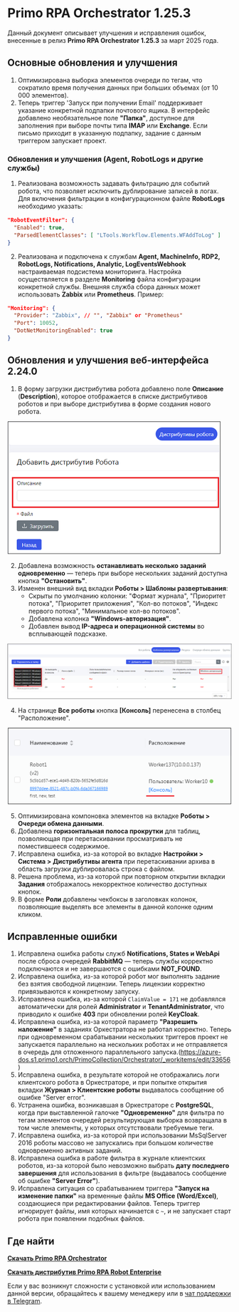 # Primo RPA Orchestrator 1.25.3

Данный документ описывает улучшения и исправления ошибок, внесенные в релиз **Primo RPA Orchestrator 1.25.3** за март 2025 года.

## Основные обновления и улучшения

1. Оптимизирована выборка элементов очереди по тегам, что сократило время получения данных при больших объемах (от 10 000 элементов).
2. Теперь триггер 'Запуск при получении Email' поддерживает указание конкретной подпапки почтового ящика. В интерфейс добавлено необязательное поле **"Папка"**, доступное для заполнения при выборе почты типа **IMAP** или **Exchange**. Если письмо приходит в указанную подпапку, задание с данным триггером запускает проект.



### Обновления и улучшения (Agent, RobotLogs и другие службы)

1. Реализована возможность задавать фильтрацию для событий робота, что позволяет исключить дублирование записей в логах. Для включения фильтрации в конфигурационном файле **RobotLogs** необходимо указать:
```json
"RobotEventFilter": {
  "Enabled": true,
  "ParsedElementClasses": [ "LTools.Workflow.Elements.WFAddToLog" ]
}
```
2. Реализована и подключена к службам **Agent, MachineInfo, RDP2, RobotLogs, Notifications, Analytic, LogEventsWebhook** настраиваемая подсистема мониторинга. Настройка осуществляется в разделе **Monitoring** файла конфигурации конкретной службы. Внешняя служба сбора данных может использовать **Zabbix** или **Prometheus**. Пример:
```json
"Monitoring": {
  "Provider": "Zabbix", // "", "Zabbix" or "Prometheus"
  "Port": 10052,
  "DotNetMonitoringEnabled": true
}
```



## Обновления и улучшения веб-интерфейса 2.24.0

1. В форму загрузки дистрибутива робота добавлено поле **Описание** (**Description**), которое отображается в списке дистрибутивов роботов и при выборе дистрибутива в форме создания нового робота.

![Описание](../../.gitbook/assets1/orchestrator/Robot-Distribution.PNG)

2. Добавлена возможность **останавливать несколько заданий одновременно** — теперь при выборе нескольких заданий доступна кнопка **"Остановить"**.
3. Изменен внешний вид вкладки **Роботы > Шаблоны развертывания**:
   - Скрыты по умолчанию колонки: "Формат журнала", "Приоритет потока", "Приоритет приложения", "Кол-во потоков", "Индекс первого потока", "Минимальное кол-во потоков".
   - Добавлена колонка **"Windows-авторизация"**.
   - Добавлен вывод **IP-адреса и операционной системы** во всплывающей подсказке.
   
 ![Шаблоны развертывания](../../.gitbook/assets1/orchestrator/Robot-Deployment-Templates.png)  
 
4. На странице **Все роботы** кнопка **[Консоль]** перенесена в столбец "Расположение".

![](../../.gitbook/assets1/orchestrator/Console-NewLocation.PNG)

5. Оптимизирована компоновка элементов на вкладке **Роботы > Очереди обмена данными**.
6. Добавлена **горизонтальная полоса прокрутки** для таблиц, позволяющая при перетаскивании просматривать не поместившееся содержимое.
7. Исправлена ошибка, из-за которой во вкладке **Настройки > Система > Дистрибутивы агента** при перетаскивании архива в область загрузки дублировалась строка с файлом.
8. Решена проблема, из-за которой при повторном открытии вкладки **Задания** отображалось некорректное количество доступных кнопок.
9. В форме **Роли** добавлены чекбоксы в заголовках колонок, позволяющие выделять все элементы в данной колонке одним кликом.


## Исправленные ошибки

1. Исправлена ошибка работы служб **Notifications, States и WebApi** после сброса очередей **RabbitMQ** — теперь службы корректно подключаются и не завершаются с ошибками **NOT_FOUND**.
2. Исправлена ошибка, из-за которой робот мог выполнять задание без взятия свободной лицензии. Теперь лицензии корректно привязываются к конкретному запуску.
3. Исправлена ошибка, из-за которой `ClaimValue = 171` не добавлялся автоматически для ролей **Administrator** и **TenantAdministrator**, что приводило к ошибке **403** при обновлении ролей **KeyCloak**.
4. Исправлена ошибка, из-за которой параметр **"Разрешить наложение"** в заданиях Оркестратора не работал корректно. Теперь при одновременном срабатывании нескольких триггеров проект не запускается параллельно на нескольких роботах и не отправляется в очередь для отложенного параллельного запуска.(https://azure-dos.s1.primo1.orch/PrimoCollection/Orchestrator/_workitems/edit/33656)
5. Исправлена ошибка, в результате которой не отображались логи клиентского робота в Оркестраторе, и при попытке открытия вкладки **Журнал > Клиентские роботы** выдавалось сообщение об ошибке "Server error".
6. Устранена ошибка, возникавшая в Оркестраторе с **PostgreSQL**, когда при выставленной галочке **"Одновременно"** для фильтра по тегам элементов очередей результирующая выборка возвращала в том числе элементы, у которых отсутствовали требуемые теги.
7. Исправлена ошибка, из-за которой при использовании MsSqlServer 2016 роботы массово не запускались при большом количестве одновременно активных заданий.
8. Исправлена ошибка в работе фильтра в журнале клиентских роботов, из-за которой было невозможно выбрать **дату последнего завершения** для использования в фильтре (выдавалось сообщение об ошибке **"Server Error"**).
9. Исправлена ситуация со срабатыванием триггера **"Запуск на изменение папки"** на временные файлы **MS Office (Word/Excel)**, создающиеся при редактировании файлов. Теперь триггер игнорирует файлы, имя которых начинается с `~`, и не запускает старт робота при появлении подобных файлов.



## Где найти

[**Скачать Primo RPA Orchestrator**](https://disk.primo-rpa.ru/index.php/s/t9BHBjR6PP06Yax?path=%2FRelease%2FOrchestrator)

[**Скачать дистрибутив Primo RPA Robot Enterprise**](https://disk.primo-rpa.ru/index.php/s/t9BHBjR6PP06Yax?path=%2FRelease%2FRobot)

Если у вас возникнут сложности с установкой или использованием данной версии, обращайтесь к вашему менеджеру или в [чат поддержки в Telegram](https://t.me/primo_RPA_chat).

